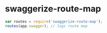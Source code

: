 # swaggerize-route-map

``` js
var routes = require('swaggerize-route-map');
routes(app.swagger); // logs route map
```
